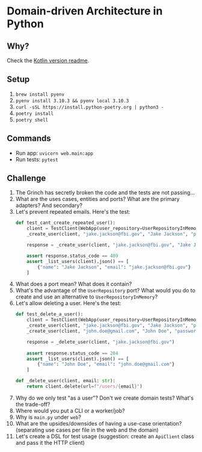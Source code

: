 # Domain-driven Architecture in Python

## Why?

Check the [Kotlin version readme](https://github.com/lsoares/clean-architecture-sample).

## Setup

1. `brew install pyenv`
2. `pyenv install 3.10.3 && pyenv local 3.10.3`
3. `curl -sSL https://install.python-poetry.org | python3 -`
4. `poetry install`
5. `poetry shell`

## Commands

- Run app: `uvicorn web.main:app`
- Run tests: `pytest`

## Challenge

1. The Grinch has secretly broken the code and the tests are not passing...
2. What are the uses cases, entities and ports? What are the primary adapters? And secondary?
3. Let's prevent repeated emails. Here's the test:
    ```python
    def test_cant_create_repeated_user():
        client = TestClient(WebApp(user_repository=UserRepositoryInMemory()))
        _create_user(client, "jake.jackson@fbi.gov", "Jake Jackson", "password")
    
        response = _create_user(client, "jake.jackson@fbi.gov", "Jake Jackson", "password")
    
        assert response.status_code == 409
        assert _list_users(client).json() == [
            {"name": "Jake Jackson", "email": "jake.jackson@fbi.gov"}
        ]
    ```
4. What does a port mean? What does it contain?
5. What's the advantage of the `UserRepository` port? What would you do to create and use an alternative
   to `UserRepositoryInMemory`?
6. Let's allow deleting a user. Here's the test:
    ```python
    def test_delete_a_user():
        client = TestClient(WebApp(user_repository=UserRepositoryInMemory()))
        _create_user(client, "jake.jackson@fbi.gov", "Jake Jackson", "password")
        _create_user(client, "john.doe@gmail.com", "John Doe", "password")
    
        response = _delete_user(client, "jake.jackson@fbi.gov")
        
        assert response.status_code == 204
        assert _list_users(client).json() == [
            {"name": "John Doe", "email": "john.doe@gmail.com"}
        ]
    
    def _delete_user(client, email: str):
        return client.delete(url=f"/users/{email}")
    ```
7. Why do we only test "as a user"? Don't we create domain tests? What's the trade-off?
8. Where would you put a CLI or a worker/job?
9. Why is `main.py` under `web`?
10. What are the upsides/downsides of having a use-case orientation? (separating use cases per file in the web and the
    domain)
11. Let's create a DSL for test usage
    (suggestion: create an `ApiClient` class and pass it the HTTP client)
